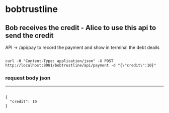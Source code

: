 # bobtrustline


## Bob receives the credit - Alice to use this api to send the credit

API -> /api/pay to record the payment and show in terminal the debt deails

<code>
curl -H "Content-Type: application/json" -X POST http://localhost:8081/bobtrustline/api/payment -d "{\"credit\":10}"
</code>

### request body json
----------------

<code>
{
  "credit": 10
}
</code>

